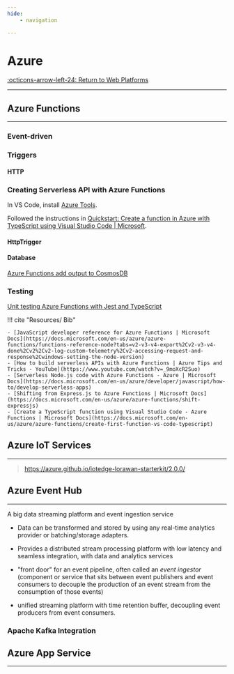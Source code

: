 ```yaml
---
hide:
    - navigation

---
```


# Azure

[:octicons-arrow-left-24: Return to Web Platforms](/Knowledge-Notebook/Platform-Development/02_Web-Platforms/)

---

## Azure Functions

---

### Event-driven

### Triggers

#### HTTP

### Creating Serverless API with Azure Functions

In VS Code, install [Azure Tools](https://marketplace.visualstudio.com/items?itemName=ms-vscode.vscode-node-azure-pack).

Followed the instructions in [Quickstart: Create a function in Azure with TypeScript using Visual Studio Code | Microsoft](https://docs.microsoft.com/en-us/azure/azure-functions/create-first-function-vs-code-typescript).

#### HttpTrigger

#### Database

[Azure Functions add output to CosmosDB](https://docs.microsoft.com/en-us/azure/azure-functions/functions-add-output-binding-cosmos-db-vs-code?tabs=in-process&pivots=programming-language-javascript)

### Testing

[Unit testing Azure Functions with Jest and TypeScript](https://www.maxivanov.io/unit-testing-azure-function-with-jest-typescript/)

!!! cite "Resources/ Bib"

    - [JavaScript developer reference for Azure Functions | Microsoft Docs](https://docs.microsoft.com/en-us/azure/azure-functions/functions-reference-node?tabs=v2-v3-v4-export%2Cv2-v3-v4-done%2Cv2%2Cv2-log-custom-telemetry%2Cv2-accessing-request-and-response%2Cwindows-setting-the-node-version)
    - [How to build serverless APIs with Azure Functions | Azure Tips and Tricks - YouTube](https://www.youtube.com/watch?v=_9moXcR2Suo)
    - [Serverless Node.js code with Azure Functions - Azure | Microsoft Docs](https://docs.microsoft.com/en-us/azure/developer/javascript/how-to/develop-serverless-apps)
    - [Shifting from Express.js to Azure Functions | Microsoft Docs](https://docs.microsoft.com/en-us/azure/azure-functions/shift-expressjs)
    - [Create a TypeScript function using Visual Studio Code - Azure Functions | Microsoft Docs](https://docs.microsoft.com/en-us/azure/azure-functions/create-first-function-vs-code-typescript)

## Azure IoT Services

---

> https://azure.github.io/iotedge-lorawan-starterkit/2.0.0/

## Azure Event Hub

---

A big data streaming platform and event ingestion service

- Data can be transformed and stored by using any real-time analytics provider or batching/storage adapters.
  
- Provides a distributed stream processing platform with low latency and seamless integration, with data and analytics services
  
- "front door" for an event pipeline, often called an *event ingestor* (component or service that sits between event publishers and event consumers to decouple the production of an event stream from the consumption of those events)
  
- unified streaming platform with time retention buffer, decoupling event producers from event consumers.

### Apache Kafka Integration

## Azure App Service

---

<!-- ## Containers

## Databases

## DevOps

## Identity

## Internet of Things

## Management

## Networking

## Security

## Storage

## Web -->
